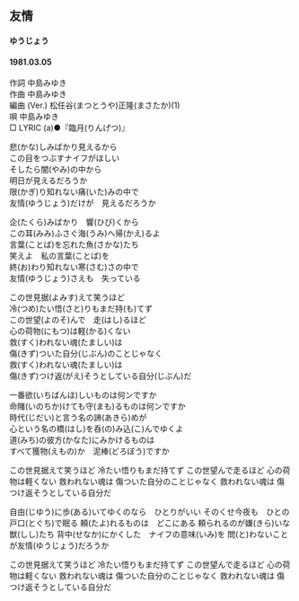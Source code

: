 ## 友情
#### ゆうじょう
####  1981.03.05


作詞      中島みゆき  
作曲      中島みゆき  
編曲 (Ver.)   松任谷(まつとうや)正隆(まさたか)(1)  
唄         中島みゆき  
□ LYRIC (a)●『臨月(りんげつ)』   


悲(かな)しみばかり見えるから  
この目をつぶすナイフがほしい  
そしたら闇(やみ)の中から  
明日が見えるだろうか  
限(かぎ)り知れない痛(いた)みの中で  
友情(ゆうじょう)だけが　見えるだろうか  
  
企(たくら)みばかり　響(ひび)くから  
この耳(みみ)ふさぐ海(うみ)へ帰(かえ)るよ  
言葉(ことば)を忘れた魚(さかな)たち  
笑えよ　私の言葉(ことば)を  
終(お)わり知れない寒(さむ)さの中で  
友情(ゆうじょう)さえも　失っている  
  
この世見据(よみす)えて笑うほど  
冷(つめ)たい悟(さと)りもまだ持(も)てず  
この世望(よのそ)んで　走(はし)るほど  
心の荷物(にもつ)は軽(かる)くない  
救(すく)われない魂(たましい)は  
傷(きず)ついた自分(じぶん)のことじゃなく  
救(すく)われない魂(たましい)は  
傷(きず)つけ返(がえ)そうとしている自分(じぶん)だ  
  
一番欲(いちばんほ)しいものは何ンですか  
命賭(いのちか)けても守(まも)るものは何ンですか  
時代(じだい)と言う名の諦(あきら)めが  
心という名の橋(はし)を呑(の)み込(こ)んでゆくよ  
道(みち)の彼方(かなた)にみかけるものは  
すべて獲物(えもの)か　泥棒(どろぼう)ですか  

この世見据えて笑うほど
冷たい悟りもまだ持てず
この世望んで走るほど
心の荷物は軽くない
救われない魂は
傷ついた自分のことじゃなく
救われない魂は
傷つけ返そうとしている自分だ

自由(じゆう)に歩(ある)いてゆくのなら　ひとりがいい
そのくせ今夜も　ひとの戸口(とぐち)で眠る
頼(たよ)れるものは　どこにある
頼られるのが嫌(きら)いな　獣(しし)たち
背中(せなか)にかくした　ナイフの意味(いみ)を
問(と)わないことが友情(ゆうじょう)だろうか

この世見据えて笑うほど
冷たい悟りもまだ持てず
この世望んで走るほど
心の荷物は軽くない
救われない魂は
傷ついた自分のことじゃなく
救われない魂は
傷つけ返そうとしている自分だ